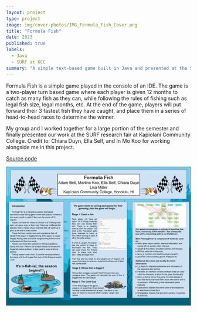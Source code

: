 ```yaml
---
layout: project
type: project
image: img/cover-photos/IMG_Formula_Fish_Cover.png
title: "Formula Fish"
date: 2023
published: true
labels:
  - Java
  - SURF at KCC
summary: "A simple text-based game built in Java and presented at the SURF research fair at KCC."
---
```


Formula Fish is a simple game played in the console of an IDE. The game is a two-player turn based game where each player is given 12 months to catch as many fish as they can, while following the rules of fishing such as legal fish size, legal months, etc. At the end of the game, players will put forward their 3 fastest fish they have caught, and place them in a series of head-to-head races to determine the winner.

My group and I worked together for a large portion of the semester and finally presented our work at the SURF research fair at Kapiolani Community College. Credit to: Chiara Duyn, Ella Self, and In Mo Koo for working alongside me in this project.
 
[Source code](https://github.com/ICSatKCC/a6-lawa-i-fishing-game-f23-g2_f23_a6/tree/dev-Final)

<img class="img-fluid" src="../img/Formula-Fish.png">
